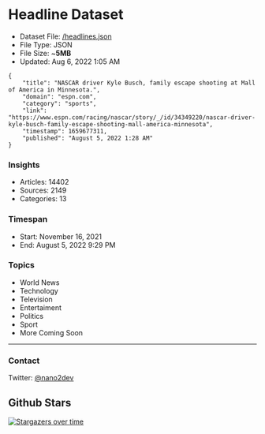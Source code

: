 # Headline Dataset

- Dataset File: [/headlines.json](https://raw.githubusercontent.com/fwd/news/master/headlines.json) 
- File Type: JSON
- File Size: ~**5MB**
- Updated: Aug 6, 2022 1:05 AM

```
{
    "title": "NASCAR driver Kyle Busch, family escape shooting at Mall of America in Minnesota.",
    "domain": "espn.com",
    "category": "sports",
    "link": "https://www.espn.com/racing/nascar/story/_/id/34349220/nascar-driver-kyle-busch-family-escape-shooting-mall-america-minnesota",
    "timestamp": 1659677311,
    "published": "August 5, 2022 1:28 AM"
}
```

### Insights

- Articles: 14402
- Sources: 2149
- Categories: 13

### Timespan

- Start: November 16, 2021
- End: August 5, 2022 9:29 PM

### Topics

- World News
- Technology
- Television
- Entertaiment
- Politics
- Sport
- More Coming Soon

---

### Contact 

Twitter: [@nano2dev](https://twitter.com/nano2dev)

## Github Stars

[![Stargazers over time](https://starchart.cc/fwd/news.svg)](https://starchart.cc/fwd/news)
	